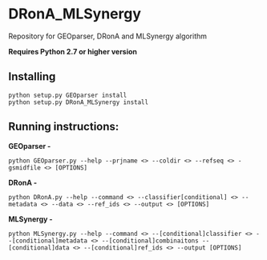 # DRonA_MLSynergy
Repository for GEOparser, DRonA and MLSynergy algorithm

**Requires Python 2.7 or higher version**

## Installing

```
python setup.py GEOparser install
python setup.py DRonA_MLSynergy install
```
## Running instructions:
**GEOparser -**
```
python GEOparser.py --help --prjname <> --coldir <> --refseq <> -gsmidfile <> [OPTIONS]
```
**DRonA -**
```
python DRonA.py --help --command <> --classifier[conditional] <> --metadata <> --data <> --ref_ids <> --output <> [OPTIONS]
```
**MLSynergy -**
```
python MLSynergy.py --help --command <> --[conditional]classifier <> --[conditional]metadata <> --[conditional]combinaitons --[conditional]data <> --[conditional]ref_ids <> --output [OPTIONS]
```
